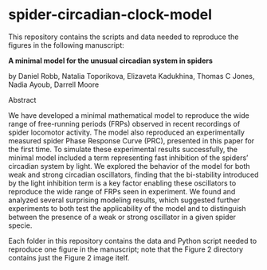 # spider-circadian-clock-model

This repository contains the scripts and data needed to reproduce the figures in the following manuscript:

**A minimal model for the unusual circadian system in spiders**

by Daniel Robb, Natalia Toporikova, Elizaveta Kadukhina, Thomas C Jones, Nadia Ayoub, Darrell Moore 

Abstract

We have developed a minimal mathematical model to reproduce the wide range of free-running periods (FRPs) observed in recent recordings of spider locomotor activity. The model also reproduced an experimentally measured spider Phase Response Curve (PRC), presented in this paper for the first time. To simulate these experimental results successfully, the minimal model included a term representing fast inhibition of the spiders’ circadian system by light.  We explored the behavior of the model for both weak and strong circadian oscillators, finding that the bi-stability introduced by the light inhibition term is a key factor enabling these oscillators to reproduce the wide range of FRPs seen in experiment. We found and analyzed several surprising modeling results, which suggested further experiments to both test the applicability of the model and to distinguish between the presence of a weak or strong oscillator in a given spider specie.

Each folder in this repository contains the data and Python script needed to reproduce one figure in the manuscript; note that the Figure 2 directory contains just the Figure 2 image itelf.

